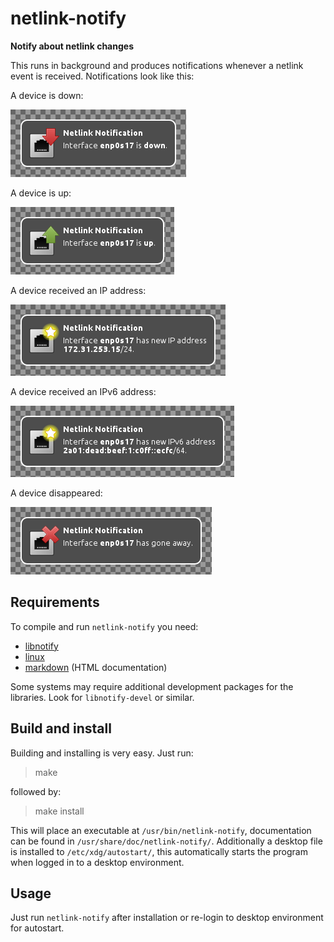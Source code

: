 netlink-notify
==============

**Notify about netlink changes**

This runs in background and produces notifications whenever a netlink event
is received. Notifications look like this:

A device is down:

![Device down](screenshot-down.png)

A device is up:

![Device up](screenshot-up.png)

A device received an IP address:

![Device received IP address](screenshot-ip.png)

A device received an IPv6 address:

![Device received IPv6 address](screenshot-ipv6.png)

A device disappeared:

![Device disappeared](screenshot-away.png)

Requirements
------------

To compile and run `netlink-notify` you need:

* [libnotify](http://library.gnome.org/devel/notification-spec/)
* [linux](http://www.kernel.org/)
* [markdown](http://daringfireball.net/projects/markdown/) (HTML documentation)

Some systems may require additional development packages for the libraries.
Look for `libnotify-devel` or similar.

Build and install
-----------------

Building and installing is very easy. Just run:

> make

followed by:

> make install

This will place an executable at `/usr/bin/netlink-notify`,
documentation can be found in `/usr/share/doc/netlink-notify/`.
Additionally a desktop file is installed to `/etc/xdg/autostart/`, this
automatically starts the program when logged in to a desktop environment.

Usage
-----

Just run `netlink-notify` after installation or re-login to desktop
environment for autostart.
